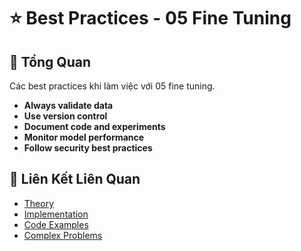 # ⭐ Best Practices - 05 Fine Tuning

## 🎯 Tổng Quan

Các best practices khi làm việc với 05 fine tuning.

- **Always validate data**
- **Use version control**
- **Document code and experiments**
- **Monitor model performance**
- **Follow security best practices**

## 🔗 Liên Kết Liên Quan

- [Theory](./THEORY_05_fine_tuning.md)
- [Implementation](./IMPLEMENTATION_05_fine_tuning.md)
- [Code Examples](./CODE_EXAMPLES_05_fine_tuning.md)
- [Complex Problems](./COMPLEX_PROBLEMS.md)
